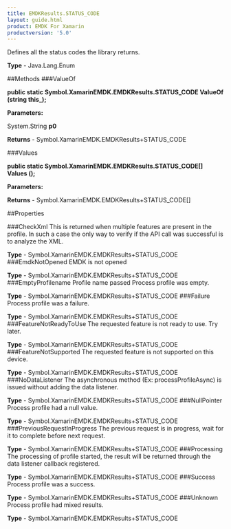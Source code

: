```yaml
---
title: EMDKResults.STATUS_CODE
layout: guide.html
product: EMDK For Xamarin 
productversion: '5.0' 
---
```

Defines all the status codes the library returns.

**Type** - Java.Lang.Enum

##Methods
###ValueOf

**public static Symbol.XamarinEMDK.EMDKResults.STATUS_CODE ValueOf (string this_);**


        

**Parameters:**

System.String **p0** 

**Returns** - Symbol.XamarinEMDK.EMDKResults+STATUS_CODE

###Values

**public static Symbol.XamarinEMDK.EMDKResults.STATUS_CODE[] Values ();**


        

**Parameters:**

**Returns** - Symbol.XamarinEMDK.EMDKResults+STATUS_CODE[]

##Properties

###CheckXml
This is returned when multiple features are present in the profile. In such a case the only way to verify if the API call was successful is to analyze the XML.

**Type** - Symbol.XamarinEMDK.EMDKResults+STATUS_CODE
###EmdkNotOpened
EMDK is not opened

**Type** - Symbol.XamarinEMDK.EMDKResults+STATUS_CODE
###EmptyProfilename
Profile name passed Process profile was empty.

**Type** - Symbol.XamarinEMDK.EMDKResults+STATUS_CODE
###Failure
 Process profile was a failure.

**Type** - Symbol.XamarinEMDK.EMDKResults+STATUS_CODE
###FeatureNotReadyToUse
The requested feature is not ready to use. Try later.

**Type** - Symbol.XamarinEMDK.EMDKResults+STATUS_CODE
###FeatureNotSupported
The requested feature is not supported on this device.

**Type** - Symbol.XamarinEMDK.EMDKResults+STATUS_CODE
###NoDataListener
The asynchronous method (Ex: processProfileAsync) is issued without adding the data listener.

**Type** - Symbol.XamarinEMDK.EMDKResults+STATUS_CODE
###NullPointer
Process profile had a null value.

**Type** - Symbol.XamarinEMDK.EMDKResults+STATUS_CODE
###PreviousRequestInProgress
The previous request is in progress, wait for it to complete before next request.

**Type** - Symbol.XamarinEMDK.EMDKResults+STATUS_CODE
###Processing
The processing of profile started, the result will be returned through the data listener callback registered.

**Type** - Symbol.XamarinEMDK.EMDKResults+STATUS_CODE
###Success
Process profile was a success.

**Type** - Symbol.XamarinEMDK.EMDKResults+STATUS_CODE
###Unknown
Process profile had mixed results.

**Type** - Symbol.XamarinEMDK.EMDKResults+STATUS_CODE
